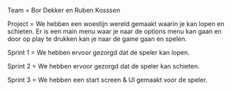 Team = Bor Dekker en Ruben Kosssen

Project = We hebben een woestijn wereld gemaakt waarin je kan lopen en schieten. Er is een main menu waar je naar de options menu kan gaan en door op play te drukken kan je naar de game gaan en spelen.  

Sprint 1 = We hebben ervoor gezorgd dat de speler kan lopen.

Sprint 2 = We hebben ervoor gezorgd dat de speler kan schieten.

Sprint 3 = We hebben een start screen & UI gemaakt voor de speler. 
